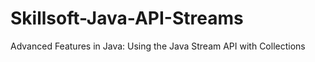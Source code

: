 # Skillsoft-Java-API-Streams
 Advanced Features in Java: Using the Java Stream API with Collections
